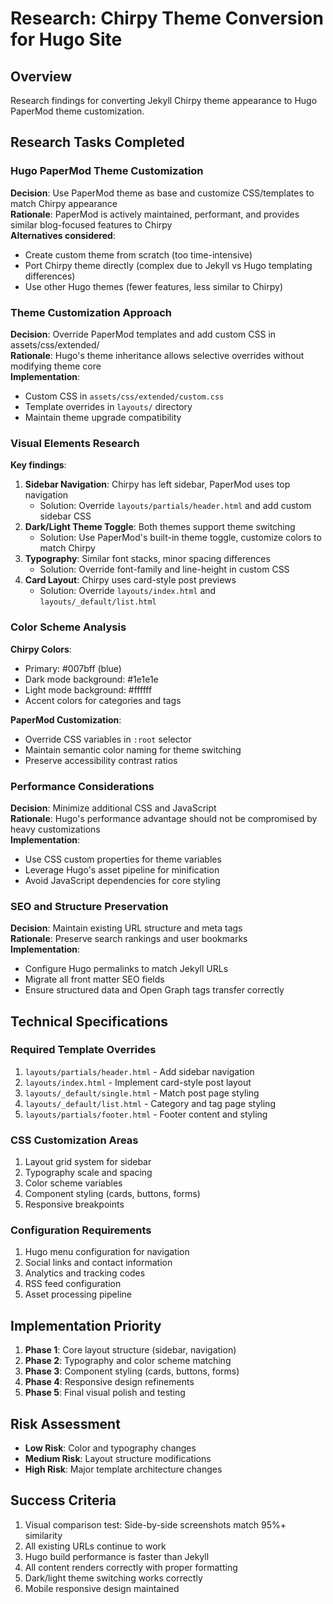 # Research: Chirpy Theme Conversion for Hugo Site

## Overview
Research findings for converting Jekyll Chirpy theme appearance to Hugo PaperMod theme customization.

## Research Tasks Completed

### Hugo PaperMod Theme Customization
**Decision**: Use PaperMod theme as base and customize CSS/templates to match Chirpy appearance  
**Rationale**: PaperMod is actively maintained, performant, and provides similar blog-focused features to Chirpy  
**Alternatives considered**: 
- Create custom theme from scratch (too time-intensive)
- Port Chirpy theme directly (complex due to Jekyll vs Hugo templating differences)
- Use other Hugo themes (fewer features, less similar to Chirpy)

### Theme Customization Approach
**Decision**: Override PaperMod templates and add custom CSS in assets/css/extended/  
**Rationale**: Hugo's theme inheritance allows selective overrides without modifying theme core  
**Implementation**: 
- Custom CSS in `assets/css/extended/custom.css`
- Template overrides in `layouts/` directory
- Maintain theme upgrade compatibility

### Visual Elements Research
**Key findings**:
1. **Sidebar Navigation**: Chirpy has left sidebar, PaperMod uses top navigation
   - Solution: Override `layouts/partials/header.html` and add custom sidebar CSS
2. **Dark/Light Theme Toggle**: Both themes support theme switching
   - Solution: Use PaperMod's built-in theme toggle, customize colors to match Chirpy
3. **Typography**: Similar font stacks, minor spacing differences
   - Solution: Override font-family and line-height in custom CSS
4. **Card Layout**: Chirpy uses card-style post previews
   - Solution: Override `layouts/index.html` and `layouts/_default/list.html`

### Color Scheme Analysis
**Chirpy Colors**:
- Primary: #007bff (blue)
- Dark mode background: #1e1e1e
- Light mode background: #ffffff
- Accent colors for categories and tags

**PaperMod Customization**:
- Override CSS variables in `:root` selector
- Maintain semantic color naming for theme switching
- Preserve accessibility contrast ratios

### Performance Considerations
**Decision**: Minimize additional CSS and JavaScript  
**Rationale**: Hugo's performance advantage should not be compromised by heavy customizations  
**Implementation**:
- Use CSS custom properties for theme variables
- Leverage Hugo's asset pipeline for minification
- Avoid JavaScript dependencies for core styling

### SEO and Structure Preservation
**Decision**: Maintain existing URL structure and meta tags  
**Rationale**: Preserve search rankings and user bookmarks  
**Implementation**:
- Configure Hugo permalinks to match Jekyll URLs
- Migrate all front matter SEO fields
- Ensure structured data and Open Graph tags transfer correctly

## Technical Specifications

### Required Template Overrides
1. `layouts/partials/header.html` - Add sidebar navigation
2. `layouts/index.html` - Implement card-style post layout
3. `layouts/_default/single.html` - Match post page styling
4. `layouts/_default/list.html` - Category and tag page styling
5. `layouts/partials/footer.html` - Footer content and styling

### CSS Customization Areas
1. Layout grid system for sidebar
2. Typography scale and spacing
3. Color scheme variables
4. Component styling (cards, buttons, forms)
5. Responsive breakpoints

### Configuration Requirements
1. Hugo menu configuration for navigation
2. Social links and contact information
3. Analytics and tracking codes
4. RSS feed configuration
5. Asset processing pipeline

## Implementation Priority
1. **Phase 1**: Core layout structure (sidebar, navigation)
2. **Phase 2**: Typography and color scheme matching
3. **Phase 3**: Component styling (cards, buttons, forms)
4. **Phase 4**: Responsive design refinements
5. **Phase 5**: Final visual polish and testing

## Risk Assessment
- **Low Risk**: Color and typography changes
- **Medium Risk**: Layout structure modifications
- **High Risk**: Major template architecture changes

## Success Criteria
1. Visual comparison test: Side-by-side screenshots match 95%+ similarity
2. All existing URLs continue to work
3. Hugo build performance is faster than Jekyll
4. All content renders correctly with proper formatting
5. Dark/light theme switching works correctly
6. Mobile responsive design maintained
